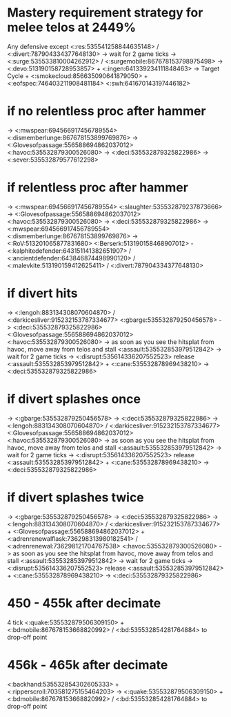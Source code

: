 # Mastery requirement strategy for melee telos at 2449%

Any defensive except <:res:535541258844635148> / <:divert:787904334377648130> -> wait for 2 game ticks -> <:surge:535533810004262912> / <:surgemobile:867678153798975498> -> <:devo:513190158728953857> + <:ingen:641339234111848463> -> Target Cycle + <:smokecloud:856635090641879050> + <:eofspec:746403211908481184> <:swh:641670143197446182>

# if no relentless proc after hammer 

-> <:mwspear:694566917456789554> <:dismemberlunge:867678153899769876> -> <:Glovesofpassage:556588694862037012> <:havoc:535532879300526080> -> <:deci:535532879325822986> -> <:sever:535532879577612298>

# if relentless proc after hammer 

-> <:mwspear:694566917456789554> <:slaughter:535532879237873666> -> <:Glovesofpassage:556588694862037012> <:havoc:535532879300526080> -> <:deci:535532879325822986> -> <:mwspear:694566917456789554> <:dismemberlunge:867678153899769876> -> <:RoV:513201065877831680> <:Berserk:513190158468907012> -<:kalphitedefender:643151141382651907> / <:ancientdefender:643846874498990120> / <:malevkite:513190159412625411> / <:divert:787904334377648130>

# if divert hits

-> <:lengoh:883134308070604870> / <:darkicesliver:915232153787334677> <:gbarge:535532879250456578> -> <:deci:535532879325822986> <:Glovesofpassage:556588694862037012> <:havoc:535532879300526080> -> as soon as you see the hitsplat from havoc, move away from telos and stall <:assault:535532853979512842> -> wait for 2 game ticks -> <:disrupt:535614336207552523> release <:assault:535532853979512842> + <:cane:535532878969438210> -> <:deci:535532879325822986>

# if divert splashes once

-> <:gbarge:535532879250456578> -> <:deci:535532879325822986> -> <:lengoh:883134308070604870> / <:darkicesliver:915232153787334677> <:Glovesofpassage:556588694862037012> <:havoc:535532879300526080> -> as soon as you see the hitsplat from havoc, move away from telos and stall <:assault:535532853979512842> -> wait for 2 game ticks -> <:disrupt:535614336207552523> release <:assault:535532853979512842> + <:cane:535532878969438210> -> <:deci:535532879325822986>

# if divert splashes twice

-> <:gbarge:535532879250456578> -> <:deci:535532879325822986> -> <:lengoh:883134308070604870> / <:darkicesliver:915232153787334677> + <:Glovesofpassage:556588694862037012> + <:adrenrenewalflask:736298313980182541> / <:adrenrenewal:736298121704767538> <:havoc:535532879300526080> -> as soon as you see the hitsplat from havoc, move away from telos and stall <:assault:535532853979512842> -> wait for 2 game ticks -> <:disrupt:535614336207552523> release <:assault:535532853979512842> + <:cane:535532878969438210> -> <:deci:535532879325822986>

# 450 - 455k after decimate 
4 tick <:quake:535532879506309150> + <:bdmobile:867678153668820992> / <:bd:535532854281764884> to drop-off point

# 456k - 465k after decimate
<:backhand:535532854302605333> + <:ripperscroll:703581275155464203>
-> <:quake:535532879506309150> + <:bdmobile:867678153668820992> / <:bd:535532854281764884> to drop-off point
